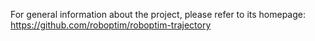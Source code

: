 For general information about the project, please refer to its
homepage: https://github.com/roboptim/roboptim-trajectory
